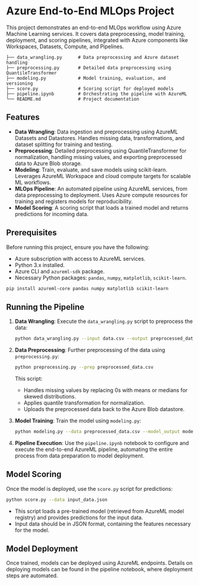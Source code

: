 
# Azure End-to-End MLOps Project

This project demonstrates an end-to-end MLOps workflow using Azure Machine Learning services. It covers data preprocessing, model training, deployment, and scoring pipelines, integrated with Azure components like Workspaces, Datasets, Compute, and Pipelines.

```
├── data_wrangling.py      # Data preprocessing and Azure dataset handling
├── preprocessing.py       # Detailed data preprocessing using QuantileTransformer
├── modeling.py            # Model training, evaluation, and versioning
├── score.py               # Scoring script for deployed models
├── pipeline.ipynb         # Orchestrating the pipeline with AzureML
└── README.md              # Project documentation
```

## Features

- **Data Wrangling**: Data ingestion and preprocessing using AzureML Datasets and Datastores. Handles missing data, transformations, and dataset splitting for training and testing.
- **Preprocessing**: Detailed preprocessing using QuantileTransformer for normalization, handling missing values, and exporting preprocessed data to Azure Blob storage.
- **Modeling**: Train, evaluate, and save models using scikit-learn. Leverages AzureML Workspace and cloud compute targets for scalable ML workflows.
- **MLOps Pipeline**: An automated pipeline using AzureML services, from data preprocessing to deployment. Uses Azure compute resources for training and registers models for reproducibility.
- **Model Scoring**: A scoring script that loads a trained model and returns predictions for incoming data.

## Prerequisites

Before running this project, ensure you have the following:

- Azure subscription with access to AzureML services.
- Python 3.x installed.
- Azure CLI and `azureml-sdk` package.
- Necessary Python packages: `pandas`, `numpy`, `matplotlib`, `scikit-learn`.

```bash
pip install azureml-core pandas numpy matplotlib scikit-learn
```

## Running the Pipeline

1. **Data Wrangling**:
   Execute the `data_wrangling.py` script to preprocess the data:

   ```bash
   python data_wrangling.py --input data.csv --output preprocessed_data.csv
   ```

2. **Data Preprocessing**:
   Further preprocessing of the data using `preprocessing.py`:

   ```bash
   python preprocessing.py --prep preprocessed_data.csv
   ```

   This script:
   - Handles missing values by replacing 0s with means or medians for skewed distributions.
   - Applies quantile transformation for normalization.
   - Uploads the preprocessed data back to the Azure Blob datastore.

3. **Model Training**:
   Train the model using `modeling.py`:

   ```bash
   python modeling.py --data preprocessed_data.csv --model_output model.pkl
   ```

4. **Pipeline Execution**:
   Use the `pipeline.ipynb` notebook to configure and execute the end-to-end AzureML pipeline, automating the entire process from data preparation to model deployment.

## Model Scoring

Once the model is deployed, use the `score.py` script for predictions:

```bash
python score.py --data input_data.json
```

- This script loads a pre-trained model (retrieved from AzureML model registry) and provides predictions for the input data.
- Input data should be in JSON format, containing the features necessary for the model.

## Model Deployment

Once trained, models can be deployed using AzureML endpoints. Details on deploying models can be found in the pipeline notebook, where deployment steps are automated.
